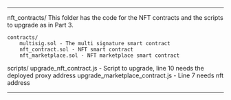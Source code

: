 ----------------------------------

nft_contracts/
    This folder has the code for the NFT contracts and the scripts to upgrade as in Part 3.

    contracts/
        multisig.sol - The multi signature smart contract
        nft_contract.sol - NFT smart contract
        nft_marketplace.sol - NFT marketplace smart contract

   scripts/
       upgrade_nft_contract.js - Script to upgrade, line 10 needs the deployed proxy address
       upgrade_marketplace_contract.js - Line 7 needs nft address


----------------------------------

